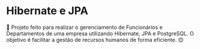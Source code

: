 # Hibernate e JPA
🚀 Projeto feito para realizar o gerenciamento de Funcionários e Departamentos de uma empresa utilizando Hibernate, JPA e PostgreSQL. O objetivo é facilitar a gestão de recursos humanos de forma eficiente. 😊
